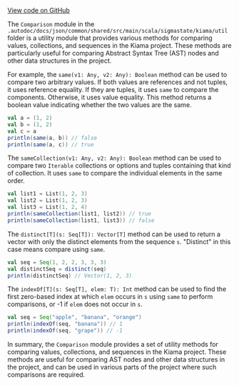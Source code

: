 [View code on GitHub](sigmastate-interpreterhttps://github.com/ScorexFoundation/sigmastate-interpreter/.autodoc/docs/json/common/shared/src/main/scala/sigmastate/kiama/util)

The `Comparison` module in the `.autodoc/docs/json/common/shared/src/main/scala/sigmastate/kiama/util` folder is a utility module that provides various methods for comparing values, collections, and sequences in the Kiama project. These methods are particularly useful for comparing Abstract Syntax Tree (AST) nodes and other data structures in the project.

For example, the `same(v1: Any, v2: Any): Boolean` method can be used to compare two arbitrary values. If both values are references and not tuples, it uses reference equality. If they are tuples, it uses `same` to compare the components. Otherwise, it uses value equality. This method returns a boolean value indicating whether the two values are the same.

```scala
val a = (1, 2)
val b = (1, 2)
val c = a
println(same(a, b)) // false
println(same(a, c)) // true
```

The `sameCollection(v1: Any, v2: Any): Boolean` method can be used to compare two `Iterable` collections or options and tuples containing that kind of collection. It uses `same` to compare the individual elements in the same order.

```scala
val list1 = List(1, 2, 3)
val list2 = List(1, 2, 3)
val list3 = List(1, 2, 4)
println(sameCollection(list1, list2)) // true
println(sameCollection(list1, list3)) // false
```

The `distinct[T](s: Seq[T]): Vector[T]` method can be used to return a vector with only the distinct elements from the sequence `s`. "Distinct" in this case means compare using `same`.

```scala
val seq = Seq(1, 2, 2, 3, 3, 3)
val distinctSeq = distinct(seq)
println(distinctSeq) // Vector(1, 2, 3)
```

The `indexOf[T](s: Seq[T], elem: T): Int` method can be used to find the first zero-based index at which `elem` occurs in `s` using `same` to perform comparisons, or -1 if `elem` does not occur in `s`.

```scala
val seq = Seq("apple", "banana", "orange")
println(indexOf(seq, "banana")) // 1
println(indexOf(seq, "grape")) // -1
```

In summary, the `Comparison` module provides a set of utility methods for comparing values, collections, and sequences in the Kiama project. These methods are useful for comparing AST nodes and other data structures in the project, and can be used in various parts of the project where such comparisons are required.
